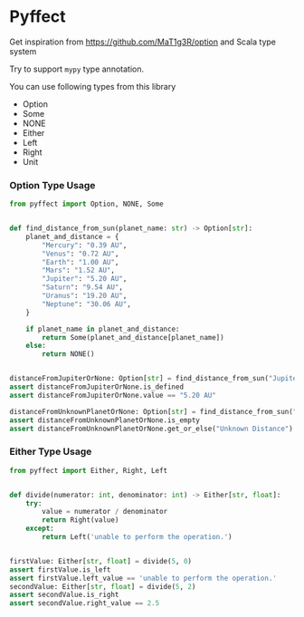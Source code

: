 # Pyffect

Get inspiration from https://github.com/MaT1g3R/option and Scala type system

Try to support `mypy` type annotation.

You can use following types from this library
- Option
- Some
- NONE
- Either
- Left 
- Right
- Unit

### Option Type Usage
```python
from pyffect import Option, NONE, Some


def find_distance_from_sun(planet_name: str) -> Option[str]:
    planet_and_distance = {
        "Mercury": "0.39 AU",
        "Venus": "0.72 AU",
        "Earth": "1.00 AU",
        "Mars": "1.52 AU",
        "Jupiter": "5.20 AU",
        "Saturn": "9.54 AU",
        "Uranus": "19.20 AU",
        "Neptune": "30.06 AU",
    }

    if planet_name in planet_and_distance:
        return Some(planet_and_distance[planet_name])
    else:
        return NONE()


distanceFromJupiterOrNone: Option[str] = find_distance_from_sun("Jupiter")
assert distanceFromJupiterOrNone.is_defined
assert distanceFromJupiterOrNone.value == "5.20 AU"

distanceFromUnknownPlanetOrNone: Option[str] = find_distance_from_sun("Unknown Planet")
assert distanceFromUnknownPlanetOrNone.is_empty
assert distanceFromUnknownPlanetOrNone.get_or_else("Unknown Distance") == "Unknown Distance"
```

### Either Type Usage
```python
from pyffect import Either, Right, Left


def divide(numerator: int, denominator: int) -> Either[str, float]:
    try:
        value = numerator / denominator
        return Right(value)
    except:
        return Left('unable to perform the operation.')


firstValue: Either[str, float] = divide(5, 0)
assert firstValue.is_left
assert firstValue.left_value == 'unable to perform the operation.'
secondValue: Either[str, float] = divide(5, 2)
assert secondValue.is_right
assert secondValue.right_value == 2.5

```